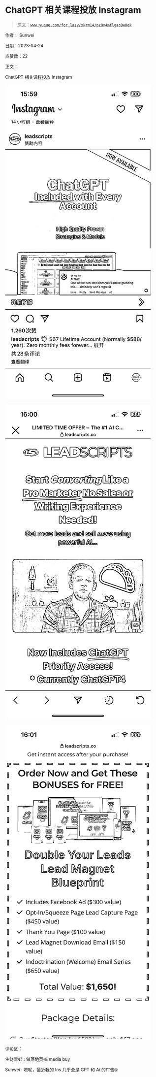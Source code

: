 # ChatGPT 相关课程投放 Instagram

> 原文：[`www.yuque.com/for_lazy/xkrm14/pz8v4mflgac8w0ok`](https://www.yuque.com/for_lazy/xkrm14/pz8v4mflgac8w0ok)

作者： Sunwei

日期：2023-04-24

点赞数：22

正文：

ChatGPT 相关课程投放 Instagram

![](img/b9a611e11a993d211a7d5b7026aa6876.png)  

![](img/34bc492d620dd233027e3ed14dfbad98.png)  

![](img/962013a421ab60224d9526df4940b6e6.png)  

评论区：

生财青蛙 : 做落地页搞 media buy

Sunwei : 嗯呢，最近我的 Ins 几乎全是 GPT 和 Ai 的广告🤐

